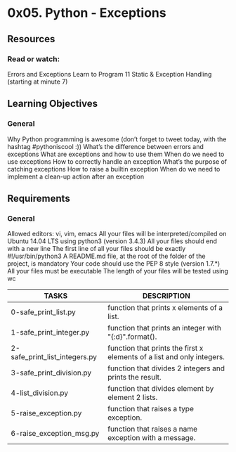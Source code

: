 # 0x05. Python - Exceptions

## Resources

### Read or watch:

Errors and Exceptions
Learn to Program 11 Static & Exception Handling (starting at minute 7)

## Learning Objectives

### General

Why Python programming is awesome (don’t forget to tweet today, with the hashtag #pythoniscool :))
What’s the difference between errors and exceptions
What are exceptions and how to use them
When do we need to use exceptions
How to correctly handle an exception
What’s the purpose of catching exceptions
How to raise a builtin exception
When do we need to implement a clean-up action after an exception

## Requirements

### General

Allowed editors: vi, vim, emacs
All your files will be interpreted/compiled on Ubuntu 14.04 LTS using python3 (version 3.4.3)
All your files should end with a new line
The first line of all your files should be exactly #!/usr/bin/python3
A README.md file, at the root of the folder of the project, is mandatory
Your code should use the PEP 8 style (version 1.7.*)
All your files must be executable
The length of your files will be tested using wc

| TASKS | DESCRIPTION |
|--------------- | ------------------|
| 0-safe_print_list.py | function that prints x elements of a list.|
| 1-safe_print_integer.py | function that prints an integer with "{:d}".format().|
| 2-safe_print_list_integers.py | function that prints the first x elements of a list and only integers.|
| 3-safe_print_division.py | function that divides 2 integers and prints the result.|
| 4-list_division.py | function that divides element by element 2 lists.|
| 5-raise_exception.py | function that raises a type exception.|
| 6-raise_exception_msg.py | function that raises a name exception with a message.|